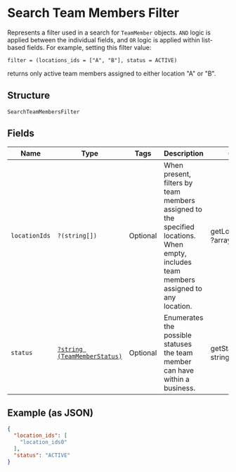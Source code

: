 
# Search Team Members Filter

Represents a filter used in a search for `TeamMember` objects. `AND` logic is applied
between the individual fields, and `OR` logic is applied within list-based fields.
For example, setting this filter value:

```
filter = (locations_ids = ["A", "B"], status = ACTIVE)
```

returns only active team members assigned to either location "A" or "B".

## Structure

`SearchTeamMembersFilter`

## Fields

| Name | Type | Tags | Description | Getter | Setter |
|  --- | --- | --- | --- | --- | --- |
| `locationIds` | `?(string[])` | Optional | When present, filters by team members assigned to the specified locations.<br>When empty, includes team members assigned to any location. | getLocationIds(): ?array | setLocationIds(?array locationIds): void |
| `status` | [`?string (TeamMemberStatus)`](/doc/models/team-member-status.md) | Optional | Enumerates the possible statuses the team member can have within a business. | getStatus(): ?string | setStatus(?string status): void |

## Example (as JSON)

```json
{
  "location_ids": [
    "location_ids0"
  ],
  "status": "ACTIVE"
}
```

